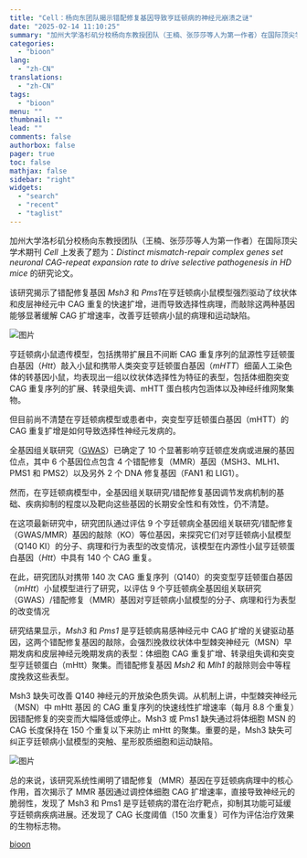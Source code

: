 ```yaml
---
title: "Cell：杨向东团队揭示错配修复基因导致亨廷顿病的神经元崩溃之谜"
date: "2025-02-14 11:10:25"
summary: "加州大学洛杉矶分校杨向东教授团队（王楠、张莎莎等人为第一作者）在国际顶尖学术期刊 Cell 上发表了..."
categories:
  - "bioon"
lang:
  - "zh-CN"
translations:
  - "zh-CN"
tags:
  - "bioon"
menu: ""
thumbnail: ""
lead: ""
comments: false
authorbox: false
pager: true
toc: false
mathjax: false
sidebar: "right"
widgets:
  - "search"
  - "recent"
  - "taglist"
---
```


加州大学洛杉矶分校杨向东教授团队（王楠、张莎莎等人为第一作者）在国际顶尖学术期刊 *Cell* 上发表了题为：*Distinct mismatch-repair complex genes set neuronal CAG-repeat expansion rate to drive selective pathogenesis in HD mice* 的研究论文。

该研究揭示了错配修复基因 *Msh3* 和 *Pms1*在亨廷顿病小鼠模型强烈驱动了纹状体和皮层神经元中 CAG 重复的快速扩增，进而导致选择性病理，而敲除这两种基因能够显著缓解 CAG 扩增速率，改善亨廷顿病小鼠的病理和运动缺陷。

![图片](https://msimg.bioon.com/bioon-com/20241101/bc57e38c707449e3b2a6a595f43921fa-s8UbijeoxuQS.jpg)

亨廷顿病小鼠遗传模型，包括携带扩展且不间断 CAG 重复序列的鼠源性亨廷顿蛋白基因（*Htt*）敲入小鼠和携带人类突变亨廷顿蛋白基因（*mHTT*）细菌人工染色体的转基因小鼠，均表现出一组以纹状体选择性为特征的表型，包括体细胞突变 CAG 重复序列的扩展、转录组失调、mHTT 蛋白核内包涵体以及神经纤维网聚集物。

但目前尚不清楚在亨廷顿病模型或患者中，突变型亨廷顿蛋白基因（mHTT）的 CAG 重复扩增是如何导致选择性神经元发病的。

全基因组关联研究（[GWAS](https://www.medsci.cn/search?q=GWAS)）已确定了 10 个显著影响亨廷顿症发病或进展的基因位点，其中 6 个基因位点包含 4 个错配修复（MMR）基因（MSH3、MLH1、PMS1 和 PMS2）以及另外 2 个 DNA 修复基因（FAN1 和 LIG1）。

然而，在亨廷顿病模型中，全基因组关联研究/错配修复基因调节发病机制的基础、疾病抑制的程度以及靶向这些基因的长期安全性和有效性，仍不清楚。

在这项最新研究中，研究团队通过评估 9 个亨廷顿病全基因组关联研究/错配修复（GWAS/MMR）基因的敲除（KO）等位基因，来探究它们对亨廷顿病小鼠模型（Q140 KI）的分子、病理和行为表型的改变情况，该模型在内源性小鼠亨廷顿蛋白基因（*Htt*）中具有 140 个 CAG 重复。

在此，研究团队对携带 140 次 CAG 重复序列（Q140）的突变型亨廷顿蛋白基因（*mHtt*）小鼠模型进行了研究，以评估 9 个亨廷顿病全基因组关联研究（GWAS）/错配修复（MMR）基因对亨廷顿病小鼠模型的分子、病理和行为表型的改变情况

研究结果显示，*Msh3* 和 *Pms1* 是亨廷顿病易感神经元中 CAG 扩增的关键驱动基因，这两个错配修复基因的敲除，会强烈挽救纹状体中型棘突神经元（MSN）早期发病和皮层神经元晚期发病的表型：体细胞 CAG 重复扩增、转录组失调和突变型亨廷顿蛋白（mHtt）聚集。而错配修复基因 *Msh2* 和 *Mlh1* 的敲除则会中等程度挽救这些表型。

Msh3 缺失可改善 Q140 神经元的开放染色质失调。从机制上讲，中型棘突神经元（MSN）中 mHtt 基因 的 CAG 重复序列的快速线性扩增速率（每月 8.8 个重复）因错配修复的突变而大幅降低或停止。Msh3 或 Pms1 缺失通过将体细胞 MSN 的 CAG 长度保持在 150 个重复以下来防止 mHtt 的聚集。重要的是，Msh3 缺失可纠正亨廷顿病小鼠模型的突触、星形胶质细胞和运动缺陷。

![图片](https://msimg.bioon.com/bioon-com/20241101/a0491e5ce7d14d26a41e6babe5aa58ef-LFGsGu4KuIMk.jpg)

总的来说，该研究系统性阐明了错配修复（MMR）基因在亨廷顿病病理中的核心作用，首次揭示了 MMR 基因通过调控体细胞 CAG 扩增速率，直接导致神经元的脆弱性，发现了 Msh3 和 Pms1 是亨廷顿病的潜在治疗靶点，抑制其功能可延缓亨廷顿病疾病进展。还发现了 CAG 长度阈值（150 次重复）可作为评估治疗效果的生物标志物。

[bioon](http://news.bioon.com/article/2f3d863012f0.html)
